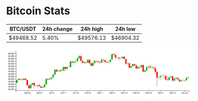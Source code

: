 # Bitcoin Stats

BTC/USDT|24h change|24h high|24h low|
|---|---|---|---|
|$49468.52|5.40%|$49576.13|$46904.32|

<img src="./chart.svg">
